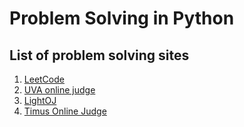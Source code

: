 # Problem Solving in Python
## List of problem solving sites
1. [LeetCode](https://leetcode.com)
2. [UVA online judge](https://onlinejudge.org)
3. [LightOJ](https://lightoj.com)
4. [Timus Online Judge](https://acm.timus.ru)
